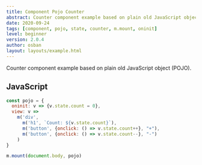 ```yaml
---
title: Component Pojo Counter
abstract: Counter component example based on plain old JavaScript object (POJO).
date: 2020-09-24
tags: [component, pojo, state, counter, m.mount, oninit]
level: beginner
version: 2.0.4
author: osban
layout: layouts/example.html
---
```


Counter component example based on plain old JavaScript object (POJO).

## JavaScript

~~~js
const pojo = {
  oninit: v => {v.state.count = 0},
  view: v =>
    m('div',
      m('h1', `Count: ${v.state.count}`),
      m('button', {onclick: () => v.state.count++}, "+"),
      m('button', {onclick: () => v.state.count--}, "-")
    )
}

m.mount(document.body, pojo)
~~~
